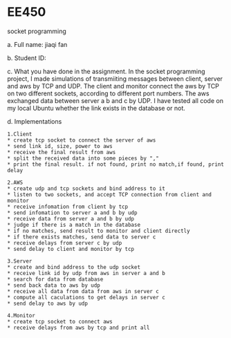 # EE450
socket programming

a. Full name: jiaqi fan

b. Student ID: 
 
c. What you have done in the assignment. 
	In the socket programming project, I made simulations of transmiiting messages between client, server and aws by TCP and UDP. 
	The client and monitor connect the aws by TCP on two different sockets, according to different port numbers. The aws exchanged data between server a b and c by UDP.
	I have tested all code on my local Ubuntu whether the link exists in the database or not. 


d. Implementations
	
	1.Client
	* create tcp socket to connect the server of aws
	* send link id, size, power to aws
	* receive the final result from aws
	* split the received data into some pieces by ","
	* print the final result. if not found, print no match,if found, print delay

	2.AWS
	* create udp and tcp sockets and bind address to it
	* listen to two sockets, and accept TCP connection from client and monitor
	* receive infomation from client by tcp
	* send infomation to server a and b by udp
	* receive data from server a and b by udp
	* judge if there is a match in the database
	* if no matches, send result to monitor and client directly
	* if there exists matches, send data to server c 
	* receive delays from server c by udp
	* send delay to client and monitor by tcp
	
	3.Server
	* create and bind address to the udp socket	
	* receive link id by udp from aws in server a and b
	* search for data from database	
	* send back data to aws by udp
	* receive all data from data from aws in server c
	* compute all caculations to get delays in server c
	* send delay to aws by udp

	4.Monitor
	* create tcp socket to connect aws
	* receive delays from aws by tcp and print all
